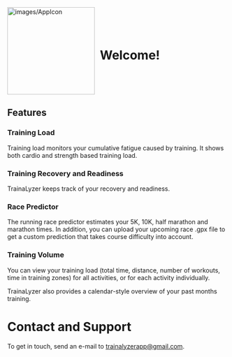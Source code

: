 <div style="display: flex; align-items: center;">
  <img src="AppIcon.png" alt="images/AppIcon" width="200" height="200">
  <h1 style="margin-left: 12px;">Welcome!</h1>
</div>



## Features

### Training Load
Training load monitors your cumulative fatigue caused by training. It shows both cardio and strength based training load. 

### Training Recovery and Readiness
TrainaLyzer keeps track of your recovery and readiness. 

### Race Predictor
The running race predictor estimates your 5K, 10K, half marathon and marathon times. In addition, you can upload your upcoming race .gpx file to get a custom prediction that takes course difficulty into account. 

### Training Volume
You can view your training load (total time, distance, number of workouts, time in training zones) for all activities, or for each activity individually. 

TrainaLyzer also provides a calendar-style overview of your past months training.

<!-- Add more feature sections as needed -->


# Contact and Support
To get in touch, send an e-mail to trainalyzerapp@gmail.com. 
